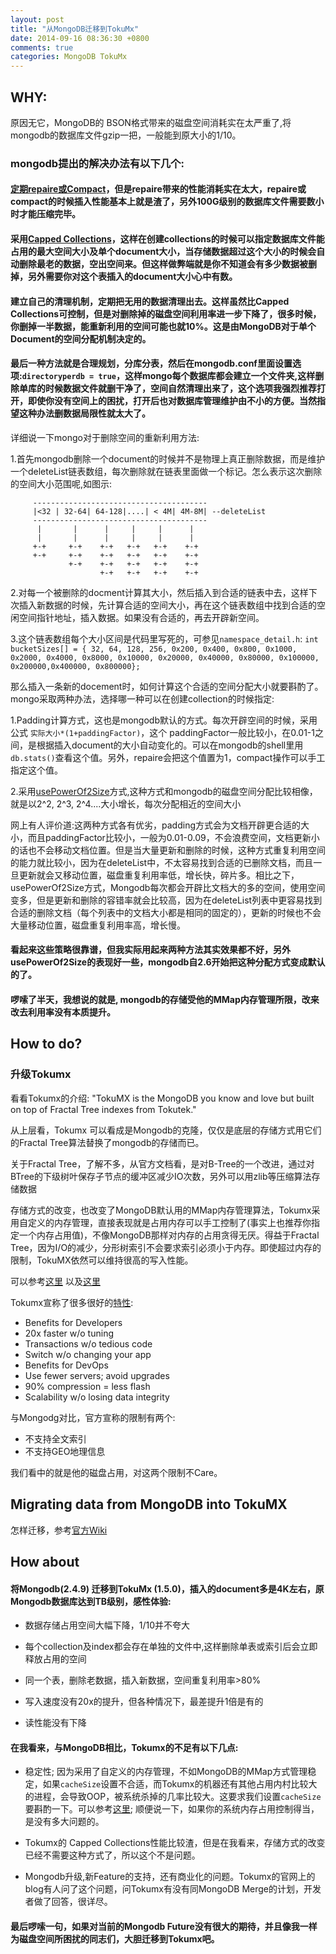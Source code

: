 ```yaml
---
layout: post
title: "从MongoDB迁移到TokuMx"
date: 2014-09-16 08:36:30 +0800
comments: true
categories: MongoDB TokuMx
---
```


## WHY:

原因无它，MongoDB的 BSON格式带来的磁盘空间消耗实在太严重了,将mongodb的数据库文件gzip一把，一般能到原大小的1/10。

### mongodb提出的解决办法有以下几个:

#### [定期repaire或Compact](http://docs.mongodb.org/manual/reference/method/db.repairDatabase/)，但是repaire带来的性能消耗实在太大，repaire或compact的时候插入性能基本上就是渣了，另外100G级别的数据库文件需要数小时才能压缩完毕。

#### 采用[Capped Collections](http://docs.mongodb.org/manual/core/capped-collections/)，这样在创建collections的时候可以指定数据库文件能占用的最大空间大小及单个document大小，当存储数据超过这个大小的时候会自动删除最老的数据，空出空间来。但这样做弊端就是你不知道会有多少数据被删掉，另外需要你对这个表插入的document大小心中有数。

#### 建立自己的清理机制，定期把无用的数据清理出去。这样虽然比Capped Collections可控制，但是对删除掉的磁盘空间利用率进一步下降了，很多时候，你删掉一半数据，能重新利用的空间可能也就10%。这是由MongoDB对于单个Document的空间分配机制决定的。

#### 最后一种方法就是合理规划，分库分表，然后在mongodb.conf里面设置选项:`directoryperdb = true`，这样mongo每个数据库都会建立一个文件夹,这样删除单库的时候数据文件就删干净了，空间自然清理出来了，这个选项我强烈推荐打开，即使你没有空间上的困扰，打开后也对数据库管理维护由不小的方便。当然指望这种办法删数据局限性就太大了。

详细说一下mongo对于删除空间的重新利用方法:

1.首先mongodb删除一个document的时候并不是物理上真正删除数据，而是维护一个deleteList链表数组，每次删除就在链表里面做一个标记。怎么表示这次删除的空间大小范围呢,如图示:

```
     ---------------------------------------
     |<32 | 32-64| 64-128|....| < 4M| 4M-8M| --deleteList
     ---------------------------------------
      |       |      |     |     |      |
      |       |      |     |     |      |
     +-+     +-+    +-+   +-+   +-+    +-+
     +-+     +-+    +-+   +-+   +-+    +-+
             +-+    +-+   +-+   +-+    +-+
                    +-+   +-+   +-+    +-+
```

2.对每一个被删除的docment计算其大小，然后插入到合适的链表中去，这样下次插入新数据的时候，先计算合适的空间大小，再在这个链表数组中找到合适的空闲空间指针地址，插入数据。如果没有合适的，再去开辟新空间。

3.这个链表数组每个大小区间是代码里写死的，可参见`namespace_detail.h`:
`int bucketSizes[] = { 32, 64, 128, 256, 0x200, 0x400, 0x800, 0x1000, 0x2000, 0x4000, 0x8000, 0x10000, 0x20000, 0x40000, 0x80000, 0x100000, 0x200000,0x400000, 0x800000};`


那么插入一条新的docement时，如何计算这个合适的空间分配大小就要斟酌了。mongo采取两种办法，选择哪一种可以在创建collection的时候指定:

1.Padding计算方式，这也是mongodb默认的方式。每次开辟空间的时候，采用公式 `实际大小*(1+paddingFactor)`，这个 paddingFactor一般比较小，在0.01-1之间，是根据插入document的大小自动变化的。可以在mongodb的shell里用`db.stats()`查看这个值。另外，repaire会把这个值置为1，compact操作可以手工指定这个值。

2.采用[usePowerOf2Size](http://docs.mongodb.org/manual/reference/command/collMod/)方式,这种方式和mongodb的磁盘空间分配比较相像，就是以2^2, 2^3, 2^4....大小增长，每次分配相近的空间大小

网上有人评价道:这两种方式各有优劣，padding方式会为文档开辟更合适的大小，而且paddingFactor比较小，一般为0.01-0.09，不会浪费空间，文档更新小的话也不会移动文档位置。但是当大量更新和删除的时候，这种方式重复利用空间的能力就比较小，因为在deleteList中，不太容易找到合适的已删除文档，而且一旦更新就会又移动位置，磁盘重复利用率低，增长快，碎片多。相比之下，usePowerOf2Size方式，Mongodb每次都会开辟比文档大的多的空间，使用空间变多，但是更新和删除的容错率就会比较高，因为在deleteList列表中更容易找到合适的删除文档（每个列表中的文档大小都是相同的固定的），更新的时候也不会大量移动位置，磁盘重复利用率高，增长慢。

#### 看起来这些策略很靠谱，但我实际用起来两种方法其实效果都不好，另外usePowerOf2Size的表现好一些，mongodb自2.6开始把这种分配方式变成默认的了。

#### 啰嗦了半天，我想说的就是, mongodb的存储受他的MMap内存管理所限，改来改去利用率没有本质提升。

## How to do?

### 升级Tokumx

看看Tokumx的介绍:
"TokuMX is the MongoDB you know and love but built on top of Fractal Tree indexes from Tokutek."

从上层看，Tokumx 可以看成是Mongodb的克隆，仅仅是底层的存储方式用它们的Fractal Tree算法替换了mongodb的存储而已。

关于Fractal Tree，了解不多，从官方文档看，是对B-Tree的一个改进，通过对BTree的下级树叶保存子节点的缓冲区减少IO次数，另外可以用zlib等压缩算法存储数据

存储方式的改变，也改变了MongoDB默认用的MMap内存管理算法，Tokumx采用自定义的内存管理，直接表现就是占用内存可以手工控制了(事实上也推荐你指定一个内存占用值)，不像MongoDB那样对内存的占用贪得无厌。得益于Fractal Tree，因为I/O的减少，分形树索引不会要求索引必须小于内存。即使超过内存的限制，TokuMX依然可以维持很高的写入性能。

可以参考[这里](http://www.tokutek.com/2013/07/how-tokumx-gets-great-compression-for-mongodb/)
以及[这里](http://www.tokutek.com/2013/07/tokumx-fractal-treer-indexes-what-are-they/)

Tokumx宣称了很多很好的[特性](http://www.tokutek.com/products/tokumx-for-mongodb/):

* Benefits for Developers
* 20x faster w/o tuning
* Transactions w/o tedious code
* Switch w/o changing your app
* Benefits for DevOps
* Use fewer servers; avoid upgrades
* 90% compression = less flash
* Scalability w/o losing data integrity

与Mongodg对比，官方宣称的限制有两个:

* 不支持全文索引
* 不支持GEO地理信息

我们看中的就是他的磁盘占用，对这两个限制不Care。

## Migrating data from MongoDB into TokuMX

怎样迁移，参考[官方Wiki](https://github.com/Tokutek/mongo/wiki)

## How about

#### 将Mongodb(2.4.9) 迁移到TokuMx (1.5.0)，插入的document多是4K左右，原Mongodb数据库达到TB级别，感性体验:

* 数据存储占用空间大幅下降，1/10并不夸大

* 每个collection及index都会存在单独的文件中,这样删除单表或索引后会立即释放占用的空间

* 同一个表，删除老数据，插入新数据，空间重复利用率>80%

* 写入速度没有20x的提升，但各种情况下，最差提升1倍是有的

* 读性能没有下降

#### 在我看来，与MongoDB相比，Tokumx的不足有以下几点:

* 稳定性; 因为采用了自定义的内存管理，不如MongoDB的MMap方式管理稳定，如果`cacheSize`设置不合适，而Tokumx的机器还有其他占用内村比较大的进程，会导致OOP，被系统杀掉的几率比较大。这要求我们设置`cacheSize`要斟酌一下。可以参考[这里](http://docs.tokutek.com/tokumx/tokumx-server-parameters.html); 顺便说一下，如果你的系统内存占用控制得当，是没有多大问题的。

* Tokumx的 Capped Collections性能比较渣，但是在我看来，存储方式的改变已经不需要这种方式了，所以这个不是问题。

* Mongodb升级,新Feature的支持，还有商业化的问题。Tokumx的官网上的blog有人问了这个问题，问Tokumx有没有同MongoDB Merge的计划，开发者做了回答，很详尽。


#### 最后啰嗦一句，如果对当前的Mongodb Future没有很大的期待，并且像我一样为磁盘空间所困扰的同志们，大胆迁移到Tokumx吧。
